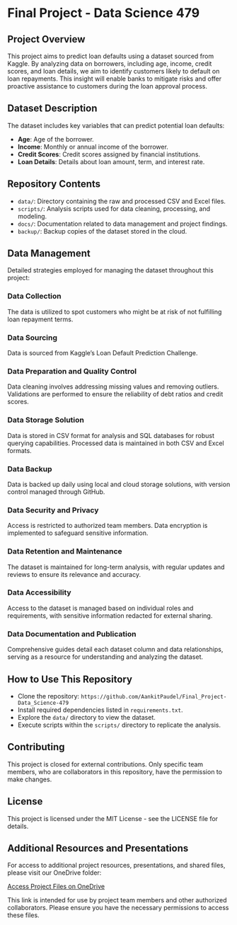 # Final Project - Data Science 479

## Project Overview
This project aims to predict loan defaults using a dataset sourced from Kaggle. By analyzing data on borrowers, including age, income, credit scores, and loan details, we aim to identify customers likely to default on loan repayments. This insight will enable banks to mitigate risks and offer proactive assistance to customers during the loan approval process.

## Dataset Description
The dataset includes key variables that can predict potential loan defaults:

- **Age**: Age of the borrower.
- **Income**: Monthly or annual income of the borrower.
- **Credit Scores**: Credit scores assigned by financial institutions.
- **Loan Details**: Details about loan amount, term, and interest rate.

## Repository Contents
- `data/`: Directory containing the raw and processed CSV and Excel files.
- `scripts/`: Analysis scripts used for data cleaning, processing, and modeling.
- `docs/`: Documentation related to data management and project findings.
- `backup/`: Backup copies of the dataset stored in the cloud.

## Data Management
Detailed strategies employed for managing the dataset throughout this project:

### Data Collection
The data is utilized to spot customers who might be at risk of not fulfilling loan repayment terms.

### Data Sourcing
Data is sourced from Kaggle’s Loan Default Prediction Challenge.

### Data Preparation and Quality Control
Data cleaning involves addressing missing values and removing outliers. Validations are performed to ensure the reliability of debt ratios and credit scores.

### Data Storage Solution
Data is stored in CSV format for analysis and SQL databases for robust querying capabilities. Processed data is maintained in both CSV and Excel formats.

### Data Backup
Data is backed up daily using local and cloud storage solutions, with version control managed through GitHub.

### Data Security and Privacy
Access is restricted to authorized team members. Data encryption is implemented to safeguard sensitive information.

### Data Retention and Maintenance
The dataset is maintained for long-term analysis, with regular updates and reviews to ensure its relevance and accuracy.

### Data Accessibility
Access to the dataset is managed based on individual roles and requirements, with sensitive information redacted for external sharing.

### Data Documentation and Publication
Comprehensive guides detail each dataset column and data relationships, serving as a resource for understanding and analyzing the dataset.

## How to Use This Repository
- Clone the repository: `https://github.com/AankitPaudel/Final_Project-Data_Science-479`
- Install required dependencies listed in `requirements.txt`.
- Explore the `data/` directory to view the dataset.
- Execute scripts within the `scripts/` directory to replicate the analysis.

## Contributing
This project is closed for external contributions. Only specific team members, who are collaborators in this repository, have the permission to make changes.

## License
This project is licensed under the MIT License - see the LICENSE file for details.

## Additional Resources and Presentations
For access to additional project resources, presentations, and shared files, please visit our OneDrive folder:

[Access Project Files on OneDrive](#)

This link is intended for use by project team members and other authorized collaborators. Please ensure you have the necessary permissions to access these files.

